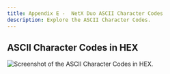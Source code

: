 ```yaml
---
title: Appendix E -  NetX Duo ASCII Character Codes
description: Explore the ASCII Character Codes.
---
```



## ASCII Character Codes in HEX

![Screenshot of the ASCII Character Codes in HEX.](../media/user-guide/ascii-character-codes-hex.png)